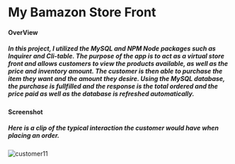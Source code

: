 # My Bamazon Store Front


#### OverView

##### In this project, I utilized the MySQL and NPM Node packages such as Inquirer and Cli-table. The purpose of the app is to act as a virtual store front and allows customers to view the products available, as well as the price and inventory amount. The customer is then able to purchase the item they want and the amount they desire. Using the MySQL database, the purchase is fullfilled and the response is the total ordered and the price paid as well as the database is refreshed automatically.

#### Screenshot

##### Here is a clip of the typical interaction the customer would have when placing an order.

![customer11](https://user-images.githubusercontent.com/34924373/43660388-d9b549b0-972c-11e8-8afc-debb34c7913c.gif)
